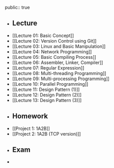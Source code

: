 public:: true

- ## Lecture
- [[Lecture 01: Basic Concept]]
- [[Lecture 02: Version Control using Git]]
- [[Lecture 03: Linux and Basic Manipulation]]
- [[Lecture 04: Network Programming]]
- [[Lecture 05: Basic Compiling Process]]
- [[Lecture 06: Assembler, Linker, Compiler]]
- [[Lecture 07: Regular Expression]]
- [[Lecture 08: Multi-threading Programming]]
- [[Lecture 09: Multi-processing Programming]]
- [[Lecture 10: Parallel Programming]]
- [[Lecture 11: Design Pattern (1)]]
- [[Lecture 12: Design Pattern (2)]]
- [[Lecture 13: Design Pattern (3)]]
- ## Homework
- [[Project 1: 1A2B]]
- [[Project 2: 1A2B (TCP version)]]
- ## Exam
-